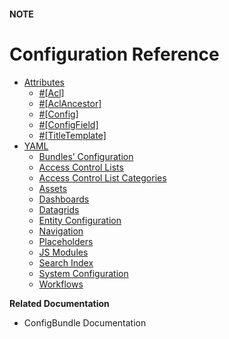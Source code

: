 #### NOTE
<a id="dev-config-reference"></a>

# Configuration Reference

* [Attributes](annotation/index.md)
  * [#[Acl]](annotation/acl.md)
  * [#[AclAncestor]](annotation/acl-ancestor.md)
  * [#[Config]](annotation/config.md)
  * [#[ConfigField]](annotation/config-field.md)
  * [#[TitleTemplate]](annotation/title-template.md)
* [YAML](yaml/index.md)
  * [Bundles’ Configuration](yaml/bundles-config.md)
  * [Access Control Lists](yaml/acls.md)
  * [Access Control List Categories](yaml/acl-categories.md)
  * [Assets](yaml/assets.md)
  * [Dashboards](yaml/dashboards.md)
  * [Datagrids](yaml/datagrids.md)
  * [Entity Configuration](yaml/entity-config.md)
  * [Navigation](yaml/navigation.md)
  * [Placeholders](yaml/placeholders.md)
  * [JS Modules](yaml/jsmodules.md)
  * [Search Index](yaml/search.md)
  * [System Configuration](yaml/system-configuration.md)
  * [Workflows](yaml/workflows.md)

**Related Documentation**

* ConfigBundle Documentation

